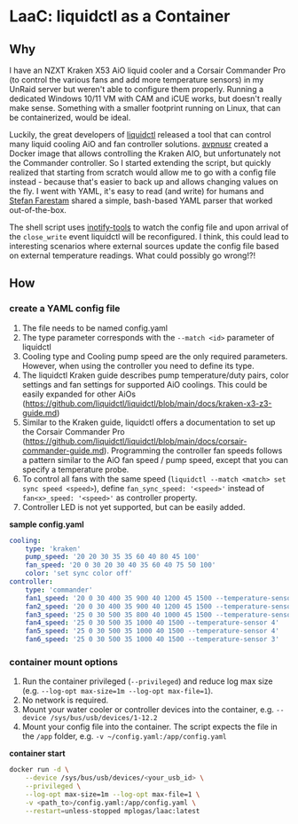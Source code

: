 # LaaC: liquidctl as a Container 

## Why

I have an NZXT Kraken X53 AiO liquid cooler and a Corsair Commander Pro (to control the various fans and add more temperature sensors) in my UnRaid server but weren't able to configure them properly. Running a dedicated Windows 10/11 VM with CAM and iCUE works, but doesn't really make sense. Something with a smaller footprint running on Linux, that can be containerized, would be ideal.

Luckily, the great developers of [liquidctl](https://github.com/liquidctl/liquidctl) released a tool that can control many liquid cooling AiO and fan controller solutions.
[avpnusr](https://github.com/avpnusr/liquidctl-docker) created a Docker image that allows controlling the Kraken AIO, but unfortunately not the Commander controller. So I started extending the script, but quickly realized that starting from scratch would allow me to go with a config file instead - because that's easier to back up and allows changing values on the fly. I went with YAML, it's easy to read (and write) for humans and [Stefan Farestam](https://stackoverflow.com/a/21189044) shared a simple, bash-based YAML parser that worked out-of-the-box. 

The shell script uses [inotify-tools](https://github.com/inotify-tools/inotify-tools) to watch the config file and upon arrival of the ```close_write``` event liquidctl will be reconfigured. I think, this could lead to interesting scenarios where external sources update the config file based on external temperature readings. What could possibly go wrong!?! 

## How

### create a YAML config file

1. The file needs to be named config.yaml
2. The type parameter corresponds with the ```--match <id>``` parameter of liquidctl
3. Cooling type and Cooling pump speed are the only required parameters. However, when using the controller you need to define its type.
4. The liquidctl Kraken guide describes pump temperature/duty pairs, color settings and fan settings for supported AiO coolings. This could be easily expanded for other AiOs (https://github.com/liquidctl/liquidctl/blob/main/docs/kraken-x3-z3-guide.md)
5. Similar to the Kraken guide, liquidctl offers a documentation to set up the Corsair Commander Pro (https://github.com/liquidctl/liquidctl/blob/main/docs/corsair-commander-guide.md). Programming the controller fan speeds follows a pattern similar to the AiO fan speed / pump speed, except that you can specify a temperature probe.
6. To control all fans with the same speed (```liquidctl --match <match> set sync speed <speed>```), define ```fan_sync_speed: '<speed>'``` instead of ```fan<x>_speed: '<speed>'``` as controller property.
7. Controller LED is not yet supported, but can be easily added.

**sample config.yaml**

```yaml
cooling:
    type: 'kraken'
    pump_speed: '20 20 30 35 35 60 40 80 45 100'
    fan_speed: '20 0 30 20 30 40 35 60 40 75 50 100'
    color: 'set sync color off'
controller:
    type: 'commander'
    fan1_speed: '20 0 30 400 35 900 40 1200 45 1500 --temperature-sensor 2'
    fan2_speed: '20 0 30 400 35 900 40 1200 45 1500 --temperature-sensor 2'
    fan3_speed: '25 0 30 500 35 800 40 1000 45 1500 --temperature-sensor 1'
    fan4_speed: '25 0 30 500 35 1000 40 1500 --temperature-sensor 4'
    fan5_speed: '25 0 30 500 35 1000 40 1500 --temperature-sensor 4'
    fan6_speed: '25 0 30 500 35 1000 40 1500 --temperature-sensor 3'
```


### container mount options

1. Run the container privileged (```--privileged```) and reduce log max size (e.g. ```--log-opt max-size=1m --log-opt max-file=1```). 
2. No network is required. 
3. Mount your water cooler or controller devices into the container, e.g. ```--device /sys/bus/usb/devices/1-12.2```
4. Mount your config file into the container. The script expects the file in the ```/app``` folder, e.g. ```-v ~/config.yaml:/app/config.yaml```

**container start**

```sh
docker run -d \
    --device /sys/bus/usb/devices/<your_usb_id> \
    --privileged \
    --log-opt max-size=1m --log-opt max-file=1 \
    -v <path_to>/config.yaml:/app/config.yaml \
    --restart=unless-stopped mplogas/laac:latest
```

